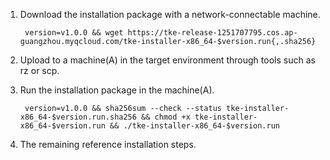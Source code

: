 1. Download the installation package with a network-connectable machine.

        version=v1.0.0 && wget https://tke-release-1251707795.cos.ap-guangzhou.myqcloud.com/tke-installer-x86_64-$version.run{,.sha256}

2. Upload to a machine(A) in the target environment through tools such as rz or scp.
3. Run the installation package in the machine(A).

        version=v1.0.0 && sha256sum --check --status tke-installer-x86_64-$version.run.sha256 && chmod +x tke-installer-x86_64-$version.run && ./tke-installer-x86_64-$version.run

4. The remaining reference installation steps.